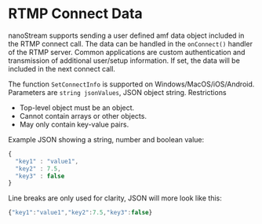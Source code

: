 # RTMP Connect Data
nanoStream supports sending a user defined amf data object included in the RTMP connect call. The data can be handled in the `onConnect()` handler of the RTMP server. Common applications are custom authentication and transmission of additional user/setup information. If set, the data will be included in the next connect call.

The function `SetConnectInfo` is supported on Windows/MacOS/iOS/Android.
Parameters are `string jsonValues`, JSON object string.
Restrictions
- Top-level object must be an object.
- Cannot contain arrays or other objects.
- May only contain key-value pairs.

Example JSON showing a string, number and boolean value:
```js
{
  "key1" : "value1",
  "key2" : 7.5,
  "key3" : false
}
```
Line breaks are only used for clarity, JSON will more look like this:
```js
{"key1":"value1","key2":7.5,"key3":false}
```
&nbsp;

